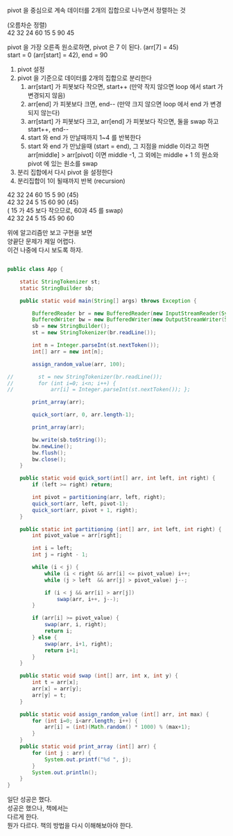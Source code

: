 
pivot 을 중심으로 계속 데이터를 2개의 집합으로 나누면서 정렬하는 것<br>

(오름차순 정렬)<br>
42  32  24  60  15  5   90  45<br>

pivot 을 가장 오른족 원소로하면, pivot 은 7 이 된다. (arr[7] = 45)<br>
start = 0 (arr[start] = 42), end = 90<br>

1) pivot 설정
2) pivot 을 기준으로 데이터를 2개의 집합으로 분리한다
    1) arr[start] 가 피봇보다 작으면, start++ (만약 작지 않으면 loop 에서 start 가 변경되지 않음)
    2) arr[end] 가 피봇보다 크면, end-- (만약 크지 않으면 loop 에서 end 가 변경되지 않는다)
    3) arr[start] 가 피봇보다 크고, arr[end] 가 피봇보다 작으면, 둘을 swap 하고 
    start++, end-- 
    4) start 와 end 가 만날때까지 1~4 를 반복한다
    5) start 와 end 가 만났을때 (start = end), 그 지점을 middle 이라고 하면
    arr[middle] > arr[pivot] 이면 middle -1, 그 외에는 middle + 1 의 원소와 pivot 에 있는 원소를 swap
3) 분리 집합에서 다시 pivot 을 설정한다
4) 분리집합이 1이 될때까지 반복 (recursion)

42  32  24  60  15  5   90  (45)<br>
42  32  24  5   15  60  90  (45)<br>
( 15 가 45 보다 작으므로, 60과  45 를 swap)<br>
42  32  24  5   15  45  90  60<br>


위에 알고리즘만 보고 구현을 보면<br>
양끝단 문제가 제일 어렵다.<br>
이건 나중에 다시 보도록 하자.<br>



```java

public class App {

    static StringTokenizer st;
    static StringBuilder sb;

    public static void main(String[] args) throws Exception {

        BufferedReader br = new BufferedReader(new InputStreamReader(System.in));
        BufferedWriter bw = new BufferedWriter(new OutputStreamWriter(System.out));
        sb = new StringBuilder();
        st = new StringTokenizer(br.readLine());

        int n = Integer.parseInt(st.nextToken());
        int[] arr = new int[n];

        assign_random_value(arr, 100);

//        st = new StringTokenizer(br.readLine());
//        for (int i=0; i<n; i++) {
//            arr[i] = Integer.parseInt(st.nextToken()); };

        print_array(arr);

        quick_sort(arr, 0, arr.length-1);

        print_array(arr);

        bw.write(sb.toString());
        bw.newLine();
        bw.flush();
        bw.close();
    }

    public static void quick_sort(int[] arr, int left, int right) {
        if (left >= right) return;

        int pivot = partitioning(arr, left, right);
        quick_sort(arr, left, pivot-1);
        quick_sort(arr, pivot + 1, right);
    }

    public static int partitioning (int[] arr, int left, int right) {
        int pivot_value = arr[right];

        int i = left;
        int j = right - 1;

        while (i < j) {
            while (i < right && arr[i] <= pivot_value) i++;
            while (j > left  && arr[j] > pivot_value) j--;

            if (i < j && arr[i] > arr[j])
                swap(arr, i++, j--);
        }

        if (arr[i] >= pivot_value) {
            swap(arr, i, right);
            return i;
        } else {
            swap(arr, i+1, right);
            return i+1;
        }
    }

    public static void swap (int[] arr, int x, int y) {
        int t = arr[x];
        arr[x] = arr[y];
        arr[y] = t;
    }

    public static void assign_random_value (int[] arr, int max) {
        for (int i=0; i<arr.length; i++) {
            arr[i] = (int)(Math.random() * 1000) % (max+1);
        }
    }
    public static void print_array (int[] arr) {
        for (int j : arr) {
            System.out.printf("%d ", j);
        }
        System.out.println();
    }
}

```

일단 성공은 했다.<br>
성공은 했으나, 책에서는 <br>
다르게 한다.<br>
뭔가 다르다. 책의 방법을 다시 이해해보아야 한다.<br>

